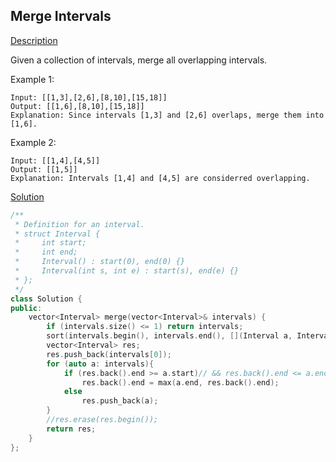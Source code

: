 ## Merge Intervals

[Description](https://leetcode.com/problems/merge-intervals/description/)

Given a collection of intervals, merge all overlapping intervals.

Example 1:
```
Input: [[1,3],[2,6],[8,10],[15,18]]
Output: [[1,6],[8,10],[15,18]]
Explanation: Since intervals [1,3] and [2,6] overlaps, merge them into [1,6].
```
Example 2:
```
Input: [[1,4],[4,5]]
Output: [[1,5]]
Explanation: Intervals [1,4] and [4,5] are considerred overlapping.
```
[Solution]()
```c++
/**
 * Definition for an interval.
 * struct Interval {
 *     int start;
 *     int end;
 *     Interval() : start(0), end(0) {}
 *     Interval(int s, int e) : start(s), end(e) {}
 * };
 */
class Solution {
public:
    vector<Interval> merge(vector<Interval>& intervals) {
        if (intervals.size() <= 1) return intervals;
        sort(intervals.begin(), intervals.end(), [](Interval a, Interval b){return a.start < b.start;});
        vector<Interval> res;
        res.push_back(intervals[0]);
        for (auto a: intervals){
            if (res.back().end >= a.start)// && res.back().end <= a.end)
                res.back().end = max(a.end, res.back().end);
            else
                res.push_back(a);
        }
        //res.erase(res.begin());
        return res;
    }
};
```

